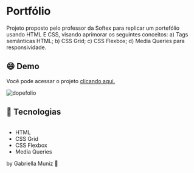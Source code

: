 # Portfólio
 Projeto proposto pelo professor da Softex para replicar um portefólio usando HTML E CSS, visando aprimorar os seguintes conceitos: a) Tags semânticas HTML; b) CSS Grid; c) CSS Flexbox; d) 
 Media Queries para responsividade.
## :smile: Demo 
Você pode acessar o projeto <a href="https://gabriella-muniz.github.io/dopefolio/"> clicando aqui.</a>

 ![dopefolio](https://github.com/gabriella-muniz/dopefolio/assets/143722974/ddc559eb-2c01-4aba-9638-a98eeba88054)


## :rocket:  Tecnologias

###### 
- HTML
- CSS Grid
- CSS Flexbox
- Media Queries

by Gabriella Muniz :art:
